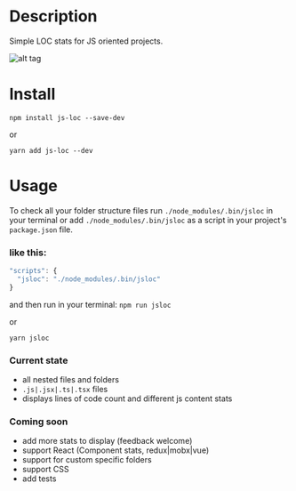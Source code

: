 # Description
Simple LOC stats for JS oriented projects.

![alt tag](http://res.cloudinary.com/djgh6tvhv/image/upload/q_60/v1521932645/js-loc-screenshot_hit44a.jpg)


# Install
`npm install js-loc --save-dev`

or

`yarn add js-loc --dev`

# Usage
To check all your folder structure files
run `./node_modules/.bin/jsloc` in your terminal
or add `./node_modules/.bin/jsloc` as a script in your project's `package.json` file.

### like this:
```javascript
"scripts": {
  "jsloc": "./node_modules/.bin/jsloc"
}
```

and then run in your terminal:
`npm run jsloc`

or

`yarn jsloc`


### Current state
- all nested files and folders
- `.js|.jsx|.ts|.tsx` files
- displays lines of code count and different js content stats

### Coming soon
- add more stats to display (feedback welcome)
- support React (Component stats, redux|mobx|vue)
- support for custom specific folders
- support CSS
- add tests
